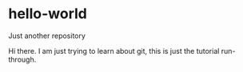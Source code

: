 # hello-world
Just another repository

Hi there. I am just trying to learn about git, this is just the tutorial run-through.
